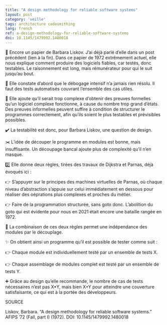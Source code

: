 ```yaml
---
title: "A design methodology for reliable software systems"
layout: post
category: 'veille'
tags: architecture codesmithing
lang: french
ref: a-design-methodology-for-reliable-software-systems
doi: 10.1145/1479992.1480018
---
```


👵 Encore un papier de Barbara Liskov. J’ai déjà parlé d’elle dans un post précédent (lien à la fin). Dans ce papier de 1972 extrêmement actuel, elle nous explique comment produire des logiciels fiables, car testés, donc testables. Le raisonnement est long, mais rémunérateur pour qui le suit jusqu’au bout.

🐛 Elle constate d’abord que le débogage intensif n’a jamais rien résolu. Il faut des tests automatisés couvrant l’ensemble des cas utiles.

🧮 Elle ajoute qu’il serait trop complexe d’obtenir des preuves formelles qu’un logiciel complexe fonctionne, à cause du nombre trop grand d’états. Des preuves informelles peuvent suffire à condition de structurer le programmes correctement, afin qu’ils soient le plus testables et prévisibles possibles.

✔️ La testabilité est donc, pour Barbara Liskov, une question de design.

✂️ L’idée de découper le programme en modules est bonne, mais insuffisante. Un découpage bancal ajoute plus de complexité qu’il n’en masque.

2️⃣ Elle donne deux règles, tirées des travaux de Dijkstra et Parnas, déjà évoqués ici :

👉 S’appuyer sur le principes des machines virtuelles de Parnas, où chaque niveau d’abstraction s’appuie sur celui immédiatement en dessous pour réaliser des oéprations plus complexes et proches du métier.

👉 Faire de la programmation structurée, sans goto donc. L’abolition du goto qui est évidente pour nous en 2021 était encore une bataille rangée en 1972.

🔪 La combinaison de ces deux règles permet une indépendance des modules par le découplage.

✨ On obtient ainsi un programme qu’il est possible de tester comme suit :

👉 Chaque module est individuellement testé par un ensemble de tests X.

👉 Chaque assemblage de modules complet est testé par un ensemble de tests Y.

➕ Grâce au design qu’elle recommande, le nombre de cas de tests nécessaires n’est pas X\*Y, mais bien X+Y pour atteindre une couverture satisfaisante, ce qui est à la portée des développeurs.

SOURCE

Liskov, Barbara. “A design methodology for reliable software systems.” AFIPS ’72 (Fall, part I) (1972). DOI: 10.1145/1479992.1480018